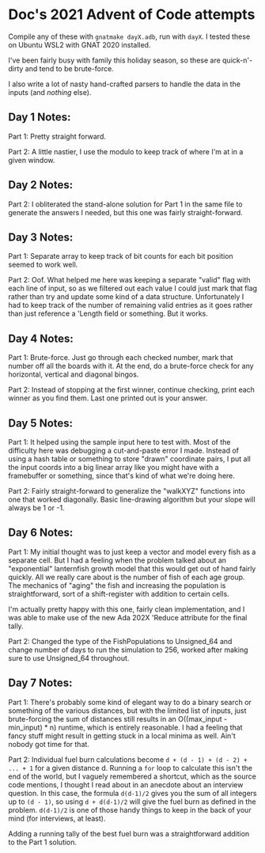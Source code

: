 # Doc's 2021 Advent of Code attempts

Compile any of these with `gnatmake dayX.adb`, run with `dayX`. I tested these on Ubuntu WSL2 with GNAT 2020 installed.

I've been fairly busy with family this holiday season, so
these are quick-n'-dirty and tend to be brute-force. 

I also write a lot of nasty hand-crafted parsers to 
handle the data in the inputs (and _nothing_ else).

## Day 1 Notes:

Part 1: Pretty straight forward.

Part 2: A little nastier, I use the modulo to keep track
of where I'm at in a given window.

## Day 2 Notes:

Part 2: I obliterated the stand-alone solution for Part 1 in the same
file to generate the answers I needed, but this one was fairly
straight-forward.

## Day 3 Notes:

Part 1: Separate array to keep track of bit counts for each bit 
position seemed to work well.

Part 2: Oof. What helped me here was keeping a separate "valid" flag
with each line of input, so as we filtered out each value I could just
mark that flag rather than try and update some kind of a data 
structure. Unfortunately I had to keep track of the number of remaining
valid entries as it goes rather than just reference a 'Length field or
something. But it works.

## Day 4 Notes:

Part 1: Brute-force. Just go through each checked number, mark that 
number off all the boards with it. At the end, do a brute-force check
for any horizontal, vertical and diagonal bingos.

Part 2: Instead of stopping at the first winner, continue checking, 
print each winner as you find them. Last one printed out is your 
answer.

## Day 5 Notes:

Part 1: It helped using the sample input here to test with. Most of
the difficulty here was debugging a cut-and-paste error I made. Instead
of using a hash table or something to store "drawn" coordinate pairs, 
I put all the input coords into a big linear array like you might have
with a framebuffer or something, since that's
kind of what we're doing here.

Part 2: Fairly straight-forward to generalize the "walkXYZ" functions
into one that worked diagonally. Basic line-drawing algorithm but your
slope will always be 1 or -1.

## Day 6 Notes:

Part 1: My initial thought was to just keep a vector and model every fish as
a separate cell. But I had a feeling when the problem talked about an "exponential"
lanternfish growth model that this would get out of hand fairly quickly. All we
really care about is the number of fish of each age group. The mechanics of 
"aging" the fish and increasing the population is straightforward, sort of a
shift-register with addition to certain cells.

I'm actually pretty happy with this one, fairly clean implementation, and I was
able to make use of the new Ada 202X 'Reduce attribute for the final tally.

Part 2: Changed the type of the FishPopulations to Unsigned_64 and change number
of days to run the simulation to 256, worked after making sure to use Unsigned_64
throughout.

## Day 7 Notes:

Part 1: There's probably some kind of elegant way to do a binary search or something
of the various distances, but with the limited list of inputs, just brute-forcing
the sum of distances still results in an O((max_input - min_input) * n) runtime, which
is entirely reasonable. I had a feeling that fancy stuff might result in getting stuck
in a local minima as well. Ain't nobody got time for that.

Part 2: Individual fuel burn calculations become `d + (d - 1) + (d - 2) + ... + 1` for
a given distance d. Running a `for` loop to calculate this isn't the end of the world,
but I vaguely remembered a shortcut, which as the source code mentions, I thought I
read about in an anecdote about an interview question. In this case, the formula
`d(d-1)/2` gives you the sum of all integers up to `(d - 1)`, so using 
`d + d(d-1)/2` will give the fuel burn as defined in the problem.
`d(d-1)/2` is one of those handy things to keep in the back of your mind (for
interviews, at least).

Adding a running tally of the best fuel burn was a straightforward addition to
the Part 1 solution.
